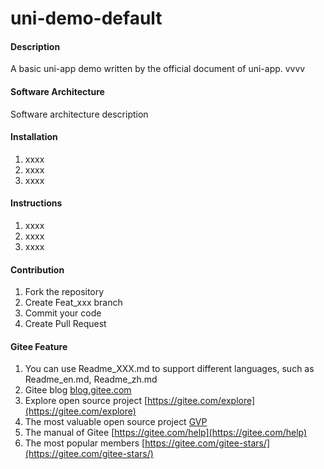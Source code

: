 # uni-demo-default

#### Description
A basic uni-app demo written by the official document of uni-app.
vvvv
#### Software Architecture
Software architecture description
         
#### Installation

1.  xxxx     
2.  xxxx          
3.  xxxx  
       
#### Instructions     
    
1.  xxxx
2.  xxxx
3.  xxxx      

#### Contribution

1.  Fork the repository
2.  Create Feat_xxx branch
3.  Commit your code
4.  Create Pull Request


#### Gitee Feature 

1.  You can use Readme\_XXX.md to support different languages, such as Readme\_en.md, Readme\_zh.md
2.  Gitee blog [blog.gitee.com](https://blog.gitee.com)
3.  Explore open source project [https://gitee.com/explore](https://gitee.com/explore)
4.  The most valuable open source project [GVP](https://gitee.com/gvp)
5.  The manual of Gitee [https://gitee.com/help](https://gitee.com/help)
6.  The most popular members  [https://gitee.com/gitee-stars/](https://gitee.com/gitee-stars/)
